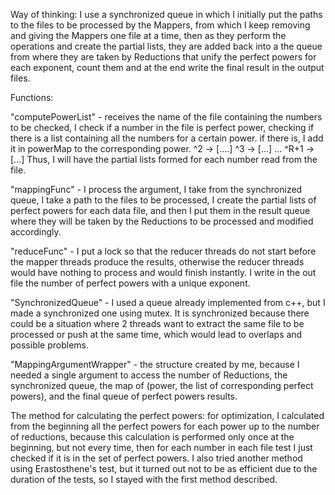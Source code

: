 Way of thinking: I use a synchronized queue in which I initially put the paths to the files to be processed by the Mappers, from which I keep removing and giving the Mappers one file at a time, then as they perform the operations and create the partial lists, they are added back into a the queue from where they are taken by Reductions that unify the perfect powers for each exponent, count them and at the end write the final result in the output files.

Functions:

"computePowerList" - receives the name of the file containing the numbers to be checked, I check if a number in the file is perfect power, checking if there is a list containing all the numbers for a certain power. if there is, I add it in powerMap to the corresponding power. ^2 -> [....] ^3 -> [...] ... ^R+1 -> [...] Thus, I will have the partial lists formed for each number read from the file.

"mappingFunc" - I process the argument, I take from the synchronized queue, I take a path to the files to be processed, I create the partial lists of perfect powers for each data file, and then I put them in the result queue where they will be taken by the Reductions to be processed and modified accordingly.

"reduceFunc" - I put a lock so that the reducer threads do not start before the mapper threads produce the results, otherwise the reducer threads would have nothing to process and would finish instantly. I write in the out file the number of perfect powers with a unique exponent.

"SynchronizedQueue" - I used a queue already implemented from c++, but I made a synchronized one using mutex. It is synchronized because there could be a situation where 2 threads want to extract the same file to be processed or push at the same time, which would lead to overlaps and possible problems.

"MappingArgumentWrapper" - the structure created by me, because I needed a single argument to access the number of Reductions, the synchronized queue, the map of (power, the list of corresponding perfect powers), and the final queue of perfect powers results.

The method for calculating the perfect powers: for optimization, I calculated from the beginning all the perfect powers for each power up to the number of reductions, because this calculation is performed only once at the beginning, but not every time, then for each number in each file test I just checked if it is in the set of perfect powers. I also tried another method using Erastosthene's test, but it turned out not to be as efficient due to the duration of the tests, so I stayed with the first method described.
